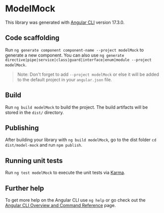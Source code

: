# ModelMock

This library was generated with [Angular CLI](https://github.com/angular/angular-cli) version 17.3.0.

## Code scaffolding

Run `ng generate component component-name --project modelMock` to generate a new component. You can also use `ng generate directive|pipe|service|class|guard|interface|enum|module --project modelMock`.
> Note: Don't forget to add `--project modelMock` or else it will be added to the default project in your `angular.json` file. 

## Build

Run `ng build modelMock` to build the project. The build artifacts will be stored in the `dist/` directory.

## Publishing

After building your library with `ng build modelMock`, go to the dist folder `cd dist/model-mock` and run `npm publish`.

## Running unit tests

Run `ng test modelMock` to execute the unit tests via [Karma](https://karma-runner.github.io).

## Further help

To get more help on the Angular CLI use `ng help` or go check out the [Angular CLI Overview and Command Reference](https://angular.io/cli) page.
